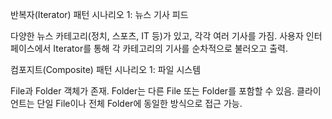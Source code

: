 반복자(Iterator) 패턴
시나리오 1: 뉴스 기사 피드

다양한 뉴스 카테고리(정치, 스포츠, IT 등)가 있고, 각각 여러 기사를 가짐.
사용자 인터페이스에서 Iterator를 통해 각 카테고리의 기사를 순차적으로 불러오고 출력.

컴포지트(Composite) 패턴
시나리오 1: 파일 시스템

File과 Folder 객체가 존재.
Folder는 다른 File 또는 Folder를 포함할 수 있음.
클라이언트는 단일 File이나 전체 Folder에 동일한 방식으로 접근 가능.
